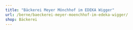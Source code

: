 ```yaml
---
title: "Bäckerei Meyer Mönchhof im EDEKA Wigger"
url: /berne/baeckerei-meyer-moenchhof-im-edeka-wigger/
shop: Bäckerei
---
```

